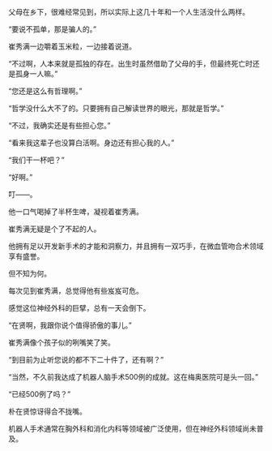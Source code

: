 父母在乡下，很难经常见到，所以实际上这几十年和一个人生活没什么两样。

“要说不孤单，那是骗人的。”

崔秀满一边嚼着玉米粒，一边接着说道。

“不过啊，人本来就是孤独的存在。出生时虽然借助了父母的手，但最终死亡时还是孤身一人嘛。”

“您还是这么有哲理啊。”

“哲学没什么大不了的。只要拥有自己解读世界的眼光，那就是哲学。”

“不过，我确实还是有些担心您。”

“看来我这辈子也没算白活啊。身边还有担心我的人。”

“我们干一杯吧？”

“好啊。”

叮——。

他一口气喝掉了半杯生啤，凝视着崔秀满。

崔秀满无疑是个了不起的人。

他拥有足以开发新手术的才能和洞察力，并且拥有一双巧手，在微血管吻合术领域享有盛誉。

但不知为何。

每次见到崔秀满，总觉得他有些岌岌可危。

感觉这位神经外科的巨擘，总有一天会倒下。

“在贤啊，我跟你说个值得骄傲的事儿。”

崔秀满像个孩子似的咧嘴笑了笑。

“到目前为止听您说的都不下二十件了，还有啊？”

“当然，不久前我达成了机器人脑手术500例的成就。这在梅奥医院可是头一回。”

“已经500例了吗？”

朴在贤惊讶得合不拢嘴。

机器人手术通常在胸外科和消化内科等领域被广泛使用，但在神经外科领域尚未普及。